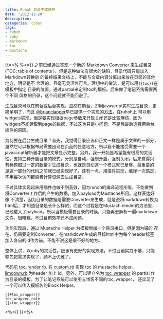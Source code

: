 ```yaml
---
title: Ruhoh 目录生成随想
date: '2012-11-20'
description:
categories: coder
tags:
- ruhoh
- ruby
- markdown
- toc
- mustache
---
```

{{=<% %>=}}
之前已经通过实现一个新的 Markdown Converter 来生成目录(TOC: table of
 contents )，但是这种做法有很大的缺陷，目录代码只能加入Markdown转换后
的最终结果文档上，不能与文章内容分离出来放在页面的其他地方，明显是不
合理的，且毫无灵活性可言。理想中的做法，是可以用`{{toc}}`在模板中指定
目录的位置，通过partial来定制toc的模板。后来做了笔记系统需要两个不同
风格的目录，这个问题就不能回避了。

生成目录可以在前台或后台实现。显然在前台，即用javascript实时生成目录，更
简单明了，而且 [@brianclapper][]早已提供一个实现的[方法][]，在ruhoh上
可以用widgets实现，但是要实现根据page参数来开启关闭还是比较麻烦，因为
widgets不能读取到page的数据，不过这也只是小问题，不是我最后选择用后台
插件的原因。

为何要在后台生成目录？首先，我觉得目录应该和正文一样是属于文章的一部分，
虽然它可以根据布局需要出现在页面的任意地方，所以我不能接受需要一个
javascript解析器才能把文章显示完整。另外，我一开始是希望能有很高的灵活
性，支持三种开启目录的模式，分别是自动，强制开启，强制关闭，后来觉得只
有标题超过一定的数量才生成目录，也就是自动这一个模式就已足够，最重要的
是这一部分的代码之前我已经实现好了。还有一点，用插件实现，编译一次搞定，
不用每次访问都浪费计算资源去生成目录。


不过具体实现起来用插件也做不到高效，因为ruhoh的编译流程所限，不能做到
将Converter工作后的产生的数据，加入payload为Mustache所用。这样表达好像
不清楚，因为目录的数据是需要Converter来生成，就是说将markdown转换为
html后，才知道目录是长什么样的，而这个过程是在Mustach render的方法里，
已经载入了payload。所以当模板需要目录的时候，只能再去解析一遍markdown
文件，很糟糕，不过目前效率还不成问题。

功能实现后，通过 Mustache Helper 为模板增加一个目录接口，但是因为锚的
存在，仍需要定制Converter，在markdown生成的目标html中为每个header标签
加入各自的id作为锚。不能不说这是很不好的地方。

整体上讲，以ruby的灵活性，应该有更好的实现方法，不过目前实力不够，只能
够先把需求实现了，顾不上优雅了。

代码见 [toc_render.rb][]. 在 [custom.rb][] 实现 toc 的 mustache helper，
[limdown.rb][] 为header 加上 id。另外，可以建立名为 [toc_wrapper][] 的
partial 作为目录的模板。为了让笔记系统可以使用与博客不同的toc_wrapper，
还实现了一个可以传入模板名的Block Helper。

    {{#toc_wrapper}}
    toc_wrapper_note
    {{/toc_wrapper}}

[toc_wrapper]: https://github.com/douo/douo.ruhoh.com/blob/master/themes/moon/partials/toc_wrapper.html

[limdown.rb]: https://github.com/douo/douo.ruhoh.com/blob/master/plugins/converters/limdown.rb

[custom.rb]: https://github.com/douo/douo.ruhoh.com/blob/master/plugins/custom.rb

[toc_render.rb]: https://github.com/douo/douo.ruhoh.com/blob/master/plugins/toc_render.rb

<%={{ }}=%>


[方法]: http://brizzled.clapper.org/blog/2012/02/04/generating-a-table-of-contents-in-octopress/

[@brianclapper]: https://twitter.com/#!/brianclapper

